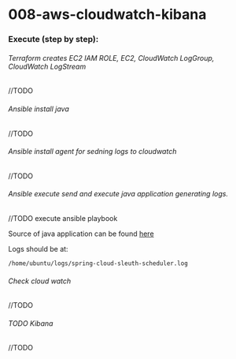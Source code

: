 # 008-aws-cloudwatch-kibana

### Execute (step by step):

###### Terraform creates EC2 IAM ROLE, EC2, CloudWatch LogGroup, CloudWatch LogStream
//TODO
###### Ansible install java
//TODO
###### Ansible install agent for sedning logs to cloudwatch
//TODO
###### Ansible execute send and execute java application generating logs.

//TODO execute ansible playbook

Source of java application can be found [here](https://github.com/pgrabarczyk/spring-cloud/tree/master/spring-cloud-sleuth-scheduler)

Logs should be at:
```
/home/ubuntu/logs/spring-cloud-sleuth-scheduler.log
```

###### Check cloud watch
//TODO
###### TODO Kibana
//TODO
